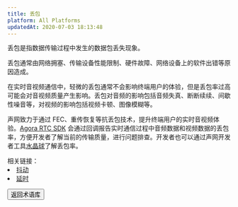 ```yaml
---
title: 丢包
platform: All Platforms
updatedAt: 2020-07-03 18:13:48
---
```

丢包是指数据传输过程中发生的数据包丢失现象。

丢包通常由网络拥塞、传输设备性能限制、硬件故障、网络设备上的软件出错等原因造成。

在实时音视频通信中，轻微的丢包通常不会影响终端用户的体验，但是丢包率过高可能会对音视频质量产生影响。丢包对音频的影响包括音频失真、断断续续、间歇性噪音等，对视频的影响包括视频卡顿、图像模糊等。

声网致力于通过 FEC、重传恢复等抗丢包技术，提升终端用户的实时音视频体验。[Agora RTC SDK](https://docs.agora.io/cn/Agora%20Platform/terms?platform=All%20Platforms#agora-rtc-sdk) 会通过回调报告实时通信过程中音频数据和视频数据的丢包率，方便开发者了解当前的传输质量，进行问题排查。开发者也可以通过声网开发者工具[水晶球](https://docs.agora.io/cn/Agora%20Platform/terms?platform=All%20Platforms#agora-analytics)了解丢包率。

<div class="alert info">相关链接：<li><a href="https://docs.agora.io/cn/Agora%20Platform/terms?platform=All%20Platforms#jitter">抖动</a></li><li><a href="https://docs.agora.io/cn/Agora%20Platform/terms?platform=All%20Platforms#delay">延时</a></li>
</div>

<a href="./terms"><button>返回术语库</button></a>